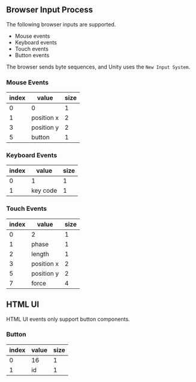 ## Browser Input Process

The following browser inputs are supported. 

- Mouse events
- Keyboard events
- Touch events
- Button events

The browser sends byte sequences, and Unity uses the `New Input System`.

### Mouse Events

|index|value|size|
|-------|-----|-----|
|0|0|1|
|1|position x|2|
|3|position y|2|
|5|button|1|

### Keyboard Events

|index|value|size|
|-------|-----|-----|
|0|1|1|
|1|key code|1|

### Touch Events

|index|value|size|
|-------|-----|-----|
|0|2|1|
|1|phase|1|
|2|length|1|
|3|position x|2|
|5|position y|2|
|7|force|4|

## HTML UI

HTML UI events only support button components.

### Button

|index|value|size|
|-------|-----|-----|
|0|16|1|
|1|id|1|
